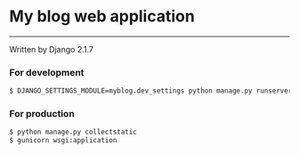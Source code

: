 # My blog web application
---

Written by Django 2.1.7


### For development

```bash
$ DJANGO_SETTINGS_MODULE=myblog.dev_settings python manage.py runserver
```


### For production

```bash
$ python manage.py collectstatic 
$ gunicorn wsgi:application
```
